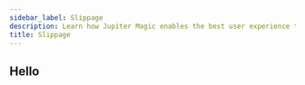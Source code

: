 ```yaml
---
sidebar_label: Slippage
description: Learn how Jupiter Magic enables the best user experience through dynamic mechanisms on slippage, gas and retreis.
title: Slippage 
---
```


## Hello